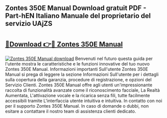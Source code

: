 ## Zontes 350E Manual Download gratuit PDF - Part-hEN Italiano Manuale del proprietario del servizio UAjZS

# <h2><a href="http://dfgnx6.blite.top/?on=Zontes+350E+Manual">🔗Download 👉🔴 Zontes 350E Manual</a></h2>

[![Zontes 350E Manual download](https://i.imgur.com/lujVjoI.png)](http://dfgnx6.blite.top/?on=Zontes+350E+Manual)
Benvenuti nel futuro questa guida per l'utente mostra le caratteristiche e le funzioni innovative del tuo nuovo Zontes 350E Manual. Informazioni importanti Sull'utente Zontes 350E Manual si prega di leggere la sezione Informazioni Sull'utente per i dettagli sulla copertura della garanzia, procedure di registrazione, e opzioni del Servizio Clienti. Zontes 350E Manual offre agli utenti un'impressionante raccolta di funzionalità avanzate come il riconoscimento facciale, La Realtà Aumentata, L'attivazione vocale e la ricarica senza fili, tutte facilmente accessibili tramite L'interfaccia utente intuitiva e intuitiva. In contatto con noi per il supporto Zontes 350E Manual. In caso di domande o dubbi, non esitare a contattare il nostro team di assistenza clienti dedicato.
